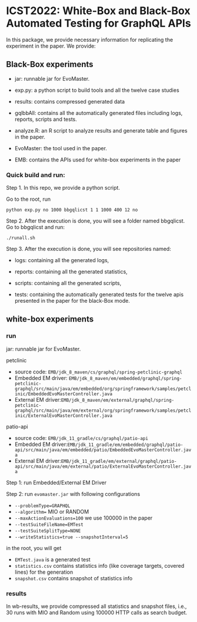# ICST2022: White-Box and Black-Box Automated Testing for GraphQL APIs

In this package, we provide necessary information for replicating the experiment in the paper. We provide:

## Black-Box experiments

- jar: runnable jar for EvoMaster.

- exp.py: a python script to build tools and all the twelve case studies

- results: contains compressed generated data

- gqlbbAll: contains all the automatically generated files including logs, reports, scripts and tests. 

- analyze.R: an R script to analyze results and generate table and figures in the paper.

- EvoMaster: the tool used in the paper.

- EMB: contains the APIs used for white-box experiments in the paper

### Quick build and run:

Step 1. In this repo, we provide a python script.

Go to the root, run

`python exp.py no 1000 bbgqlicst 1 1 1000 400 12 no`

Step 2. After the execution is done, you will see a folder named bbgqlicst. Go to bbgqlicst and run:

`./runall.sh`

Step 3. After the execution is done, you will see repositories named:

- logs: containing all the generated logs,

- reports: containing all the generated statistics,

- scripts: containing all the generated scripts,

- tests: containing the automatically generated tests for the twelve apis presented in the paper for the black-Box mode.


## white-box experiments

### run 
jar: runnable jar for EvoMaster.

petclinic 
- source code: `EMB/jdk_8_maven/cs/graphql/spring-petclinic-graphql`
- Embedded EM driver: `EMB/jdk_8_maven/em/embedded/graphql/spring-petclinic-graphql/src/main/java/em/embedded/org/springframework/samples/petclinic/EmbeddedEvoMasterController.java`
- External EM driver:`EMB/jdk_8_maven/em/external/graphql/spring-petclinic-graphql/src/main/java/em/external/org/springframework/samples/petclinic/ExternalEvoMasterController.java`

patio-api
- source code: `EMB/jdk_11_gradle/cs/graphql/patio-api`
- Embedded EM driver:`EMB/jdk_11_gradle/em/embedded/graphql/patio-api/src/main/java/em/embedded/patio/EmbeddedEvoMasterController.java`
- External EM driver:`EMB/jdk_11_gradle/em/external/graphql/patio-api/src/main/java/em/external/patio/ExternalEvoMasterController.java`

Step 1: run Embedded/External EM Driver

Step 2: run `evomaster.jar` with following configurations
- `--problemType=GRAPHQL`
- `--algorithm=` MIO or RANDOM
- `--maxActionEvaluations=100` we use 100000 in the paper 
- `--testSuiteFileName=EMTest` 
- `--testSuiteSplitType=NONE`
- `--writeStatistics=true --snapshotInterval=5`

in the root, you will get 
- `EMTest.java` is a generated test
- `statistics.csv` contains statistics info (like coverage targets, covered lines) for the generation
- `snapshot.csv` contains snapshot of statistics info

### results
In wb-results, we provide compressed all statistics and snapshot files, i.e., 30 runs with MIO and Random using 100000 HTTP calls as search budget.



